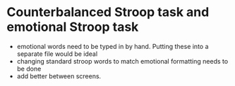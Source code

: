 # Counterbalanced Stroop task and emotional Stroop task

* emotional words need to be typed in by hand. Putting these into a separate file would be ideal
* changing standard stroop words to match emotional formatting needs to be done
* add better between screens.